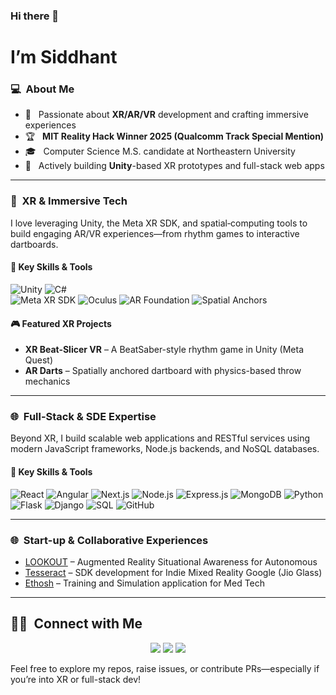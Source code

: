 ### Hi there 👋  
# I’m Siddhant  

### 💻 &nbsp;About Me  
- 🤔 &nbsp; Passionate about **XR/AR/VR** development and crafting immersive experiences
- 🏆 &nbsp; **MIT Reality Hack Winner 2025 (Qualcomm Track Special Mention)**  
- 🎓 &nbsp; Computer Science M.S. candidate at Northeastern University  
- 🔭 &nbsp; Actively building **Unity**-based XR prototypes and full-stack web apps  

---

### 🚀 &nbsp;XR & Immersive Tech  
I love leveraging Unity, the Meta XR SDK, and spatial‐computing tools to build engaging AR/VR experiences—from rhythm games to interactive dartboards.  

#### 🔹 Key Skills & Tools  
![Unity](https://img.shields.io/badge/-Unity-333333?style=flat&logo=unity)  ![C#](https://img.shields.io/badge/-C%23-333333?style=flat&logo=c-sharp)  
![Meta XR SDK](https://img.shields.io/badge/-Meta_XR_SDK-333333?style=flat)  ![Oculus](https://img.shields.io/badge/-Oculus-333333?style=flat&logo=oculus)  ![AR Foundation](https://img.shields.io/badge/-AR_Foundation-333333?style=flat)  ![Spatial Anchors](https://img.shields.io/badge/-Spatial_Anchors-333333?style=flat)  

#### 🎮 Featured XR Projects  
- **XR Beat-Slicer VR** – A BeatSaber-style rhythm game in Unity (Meta Quest)  
- **AR Darts** – Spatially anchored dartboard with physics-based throw mechanics  

---

### 🌐 &nbsp;Full-Stack & SDE Expertise  
Beyond XR, I build scalable web applications and RESTful services using modern JavaScript frameworks, Node.js backends, and NoSQL databases.

#### 🔹 Key Skills & Tools  
![React](https://img.shields.io/badge/-React-333333?style=flat&logo=react)  ![Angular](https://img.shields.io/badge/-Angular-333333?style=flat&logo=angular)  ![Next.js](https://img.shields.io/badge/-Next.js-333333?style=flat&logo=next.js)  ![Node.js](https://img.shields.io/badge/-Node.js-333333?style=flat&logo=node.js)  ![Express.js](https://img.shields.io/badge/-Express.js-333333?style=flat&logo=express)  ![MongoDB](https://img.shields.io/badge/-MongoDB-333333?style=flat&logo=mongodb)  ![Python](https://img.shields.io/badge/-Python-333333?style=flat&logo=python)  ![Flask](https://img.shields.io/badge/-Flask-333333?style=flat&logo=flask)  ![Django](https://img.shields.io/badge/-Django-333333?style=flat&logo=django)  ![SQL](https://img.shields.io/badge/-SQL-333333?style=flat&logo=mysql)  ![GitHub](https://img.shields.io/badge/-GitHub-333333?style=flat&logo=github)  

---

### 🌐 &nbsp;Start-up & Collaborative Experiences  
- [LOOKOUT](https://www.getalookout.com/) – Augmented Reality Situational Awareness for Autonomous
- [Tesseract](https://jiotesseract.com/) – SDK development for Indie Mixed Reality Google (Jio Glass)
- [Ethosh](https://www.ethosh.com/) – Training and Simulation application for Med Tech

---

## 🤝🏻 &nbsp;Connect with Me  
<p align="center">  
<a href="https://www.linkedin.com/in/siddhant-narode/" target="_blank"><img src="https://img.shields.io/badge/-LinkedIn-0077B5?style=flat-square&logo=linkedin&logoColor=white"/></a>  
<a href="mailto:narode.s@northeastern.edu" target="_blank"><img src="https://img.shields.io/badge/-Gmail-D14836?style=flat-square&logo=gmail&logoColor=white"/></a>  
<a href="http://narode-exe.github.io/" target="_blank"><img src="https://img.shields.io/badge/-Portfolio-0A0A0A?style=flat-square&logo=devdotto&logoColor=white"/></a>  
</p>  

Feel free to explore my repos, raise issues, or contribute PRs—especially if you’re into XR or full-stack dev!
